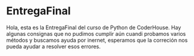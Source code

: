 # EntregaFinal

Hola, esta es la EntregaFinal del curso de Python de CoderHouse. Hay algunas consignas que no pudimos cumplir aún cuandi probamos varios métodos y buscamos ayuda por inernet, esperamos que la correción nos pueda ayudar a resolver esos errores.
